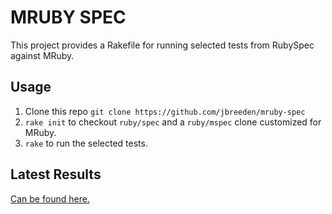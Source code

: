 MRUBY SPEC
==========

This project provides a Rakefile for running selected tests from RubySpec against
MRuby.

Usage
-------

1. Clone this repo `git clone https://github.com/jbreeden/mruby-spec`
2. `rake init` to checkout `ruby/spec` and a `ruby/mspec` clone customized for MRuby.
3. `rake` to run the selected tests.

Latest Results
--------------

[Can be found here.](http://jbreeden.github.io/mruby-spec)
